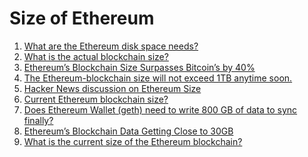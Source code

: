Size of Ethereum
================

1. [What are the Ethereum disk space needs?](https://ethereum.stackexchange.com/questions/143/what-are-the-ethereum-disk-space-needs)
2. [What is the actual blockchain size?](https://ethereum.stackexchange.com/questions/13452/what-is-the-actual-blockchain-size)
3. [Ethereum’s Blockchain Size Surpasses Bitcoin’s by 40%](http://www.altcointoday.com/ethereums-blockchain-size-surpasses-bitcoins-by-40/)
4. [The Ethereum-blockchain size will not exceed 1TB anytime soon.](https://dev.to/5chdn/the-ethereum-blockchain-size-will-not-exceed-1tb-anytime-soon-58a)
5. [Hacker News discussion on Ethereum Size](https://news.ycombinator.com/item?id=15935342)
6. [Current Ethereum blockchain size?](https://www.reddit.com/r/ethereum/comments/5om2lw/current_ethereum_blockchain_size/)
7. [Does Ethereum Wallet (geth) need to write 800 GB of data to sync finally?](https://github.com/ethereum/go-ethereum/issues/15010)
8. [Ethereum’s Blockchain Data Getting Close to 30GB](http://cryptomining-blog.com/8162-ethereums-blockchain-data-getting-close-to-30gb/)
9. [What is the current size of the Ethereum blockchain?](https://forum.ethereum.org/discussion/11024/what-is-the-current-size-of-the-ethereum-blockchain)
